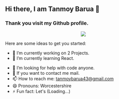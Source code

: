 ## Hi there, I am Tanmoy Barua 👋
### Thank you visit my Github profile.

<p align="center">
    <img src ="https://github-readme-stats.vercel.app/api?username=Tanmoy-Barua&show_icons=true&count_private=true&theme=default&hide_border=false&include_all_commits=true">
</p>

<!--**Tanmoy-Barua/Tanmoy-Barua** is a ✨ _special_ ✨ repository because its `README.md` (this file) appears on your GitHub profile.-->

Here are some ideas to get you started:

- 🔭 I’m currently working on 2 Projects.
- 🌱 I’m currently learning React.
<!-- 👯 I’m looking to collaborate on ...-->
- 🤔 I’m looking for help with code anyone.
- 💬 If you want to contact me mail.
- 📫 How to reach me: tanmoybarua43@gmail.com
- 😄 Pronouns: Worcestershire
- ⚡ Fun fact: Let's (Loading...)

